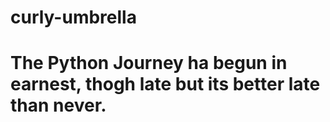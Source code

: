 # curly-umbrella
# The Python Journey ha begun in earnest, thogh late but its better late than never.
